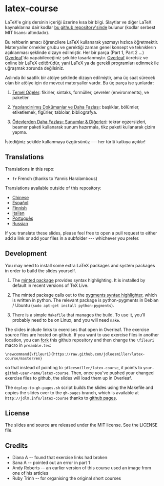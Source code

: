 latex-course
============

LaTeX'e giriş dersinin içeriği üzerine kısa bir bilgi. Slaytlar ve diğer LaTeX kaynaklarına dair kodlar 
[bu github repository'sinde](https://github.com/jdleesmiller/latex-course) bulunur (kodlar serbest MIT lisansı altındadır).

Bu rehberin amacı öğrencilere LaTeX kullanarak yazmayı hızlıca öğretmektir. Materyaller örnekler grubu ve gerektiği zaman genel konsept ve teknıklerın açıklanması şeklinde dizayn edilmiştir. Her bir parça (Part 1, Part 2 ...) [Overleaf](https://www.overleaf.com)'da yapabileceğiniz şekilde tasarlanmıştır. [Overleaf](https://www.overleaf.com) ücretsiz ve online bir LaTeX editörüdür, yani LaTeX ya da gerekli programları edinmek ile uğraşmak zorunda değilsiniz. 

Aslında iki saatlik bir atölye şeklinde dizayn edilmiştir, ama üç saat sürecek olan bir atölye için de mevcut materyaller vardır. Bu üç parça ise şunlardır: 

1. [Temel Öğeler](http://jdleesmiller.github.io/latex-course/en/part1.pdf): fikirler, sintaks, formüller, çevreler (environments), ve paketler

1. [Yapılandırılmış Dokümanlar ve Daha Fazlası](http://jdleesmiller.github.io/latex-course/en/part2.pdf): başlıklar, bölümler, etiketlemek, figürler, tablolar, bibliografya.

1. [Ödevlerden Daha Fazlası: Sunumlar & Diğerleri](http://jdleesmiller.github.io/latex-course/en/part3.pdf): tekrar egzersizleri, beamer paketi kullanarak sunum hazırmala, tikz paketi kullanarak çizim yapma.

İstediğiniz şekilde kullanmaya özgürsünüz --- her türlü katkıya açıktır!

Translations
------------

Translations in this repo:

- `fr` French (thanks to Yannis Haralambous)

Translations available outside of this repository:

- [Chinese](https://github.com/tanjz12/latex-course)
- [Español](https://github.com/guanucoluis/latex-course)
- [Finnish](https://github.com/villeheilala/latex-course)
- [Italian](https://github.com/mirtexxan/latex-course)
- [Português](https://github.com/lrsantos11/latex-course)
- [Russian](https://github.com/sgolovan/latex-course)

If you translate these slides, please feel free to open a pull request to either add a link or add your files in a subfolder --- whichever you prefer.

Development
-----------

You may need to install some extra LaTeX packages and system packages in order
to build the slides yourself.

1. The [minted package](http://www.ctan.org/pkg/minted) provides syntax
highlighting. It is installed by default in recent versions of TeX Live.

1. The minted package calls out to the
[pygments syntax highlighter](http://pygments.org/), which is written in python.
The relevant package is python-pygments in Debian / Ubuntu
(`sudo apt-get install python-pygments`).

1. There is a simple `Makefile` that manages the build. To use it, you'll
probably need to be on Linux, and you will need `make`.

The slides include links to exercises that open in Overleaf. The exercise
source files are hosted on github. If you want to use exercise files in another
location, you can [fork](https://help.github.com/articles/fork-a-repo) this
github repository and then change the `\fileuri` macro in `preamble.tex`:
```
\newcommand{\fileuri}{https://raw.github.com/jdleesmiller/latex-course/master/en}
```
so that instead of pointing to `jdleesmiller/latex-course`, it points to
`your-github-user-name/latex-course`. Then, once you've pushed your changed
exercise files to github, the slides will load them up in Overleaf.

The `deploy-to-gh-pages.sh` script builds the slides using the Makefile and
copies the slides over to the `gh-pages` branch, which is available at
`http://jdlm.info/latex-course` thanks to
[github pages](http://pages.github.com/).

License
-------

The slides and source are released under the MIT license. See the LICENSE file.

Credits
-------

* Diana A -- found that exercise links had broken
* Sana A -- pointed out an error in part 1
* Andy Roberts -- an earlier version of this course used an image from one of his articles
* Ruby Trinh -- for organising the original short courses
